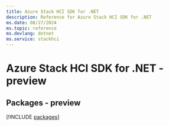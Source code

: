 ```yaml
---
title: Azure Stack HCI SDK for .NET
description: Reference for Azure Stack HCI SDK for .NET
ms.date: 08/27/2024
ms.topic: reference
ms.devlang: dotnet
ms.service: stackhci
---
```

# Azure Stack HCI SDK for .NET - preview
## Packages - preview
[!INCLUDE [packages](stack-hci-index.md)]